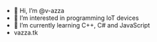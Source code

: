 - 👋 Hi, I’m @v-azza
- 👀 I’m interested in programming IoT devices
- 🌱 I’m currently learning C++, C# and JavaScript
- vazza.tk
